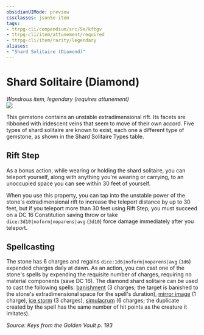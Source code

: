 ```yaml
---
obsidianUIMode: preview
cssclasses: json5e-item
tags:
- ttrpg-cli/compendium/src/5e/kftgv
- ttrpg-cli/item/attunement/required
- ttrpg-cli/item/rarity/legendary
aliases: 
- "Shard Solitaire (Diamond)"
---
```

# Shard Solitaire (Diamond)
*Wondrous item, legendary (requires attunement)*  
![](3-Mechanics/CLI/items/img/shard-solitaire.webp#right)


This gemstone contains an unstable extradimensional rift. Its facets are ribboned with iridescent veins that seem to move of their own accord. Five types of shard solitaire are known to exist, each one a different type of gemstone, as shown in the Shard Solitaire Types table.

## Rift Step

As a bonus action, while wearing or holding the shard solitaire, you can teleport yourself, along with anything you're wearing or carrying, to an unoccupied space you can see within 30 feet of yourself.

When you use this property, you can tap into the unstable power of the stone's extradimensional rift to increase the teleport distance by up to 30 feet, but if you teleport more than 30 feet using Rift Step, you must succeed on a DC 16 Constitution saving throw or take `dice:3d10|noform|noparens|avg` (`3d10`) force damage immediately after you teleport.

## Spellcasting

The stone has 6 charges and regains `dice:1d6|noform|noparens|avg` (`1d6`) expended charges daily at dawn. As an action, you can cast one of the stone's spells by expending the requisite number of charges, requiring no material components (save DC 16). The diamond shard solitaire can be used to cast the following spells: [banishment](3-Mechanics/CLI/spells/banishment.md) (3 charges; the target is banished to the stone's extradimensional space for the spell's duration), [mirror image](3-Mechanics/CLI/spells/mirror-image.md) (1 charge), [ice storm](3-Mechanics/CLI/spells/ice-storm.md) (3 charges), [simulacrum](3-Mechanics/CLI/spells/simulacrum.md) (6 charges; the duplicate created by the spell has the same number of hit points as the creature it imitates).

*Source: Keys from the Golden Vault p. 193*